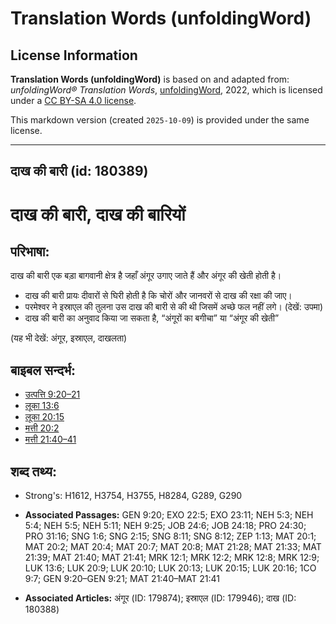 # Translation Words (unfoldingWord)

## License Information

**Translation Words (unfoldingWord)** is based on and adapted from: _unfoldingWord® Translation Words_, [unfoldingWord](https://unfoldingword.org/utw), 2022, which is licensed under a [CC BY-SA 4.0 license](https://creativecommons.org/licenses/by-sa/4.0/legalcode.en).

This markdown version (created `2025-10-09`) is provided under the same license.



--------------------------------

## दाख की बारी (id: 180389)

दाख की बारी, दाख की बारियों
===========================

परिभाषा:
--------

दाख की बारी एक बड़ा बागवानी क्षेत्र है जहाँ अंगूर उगाए जाते हैं और अंगूर की खेती होती है।

* दाख की बारी प्रायः दीवारों से घिरी होती है कि चोरों और जानवरों से दाख की रक्षा की जाए।
* परमेश्वर ने इस्राएल की तुलना उस दाख की बारी से की थी जिसमें अच्छे फल नहीं लगे। (देखें: उपमा)
* दाख की बारी का अनुवाद किया जा सकता है, “अंगूरों का बगीचा” या “अंगूर की खेती”

(यह भी देखें: अंगूर, इस्राएल, दाखलता)

बाइबल सन्दर्भ:
--------------

* [उत्पत्ति 9:20–21](https://ref.ly/Gen9:20-Gen9:21)
* [लूका 13:6](https://ref.ly/Luke13:6)
* [लूका 20:15](https://ref.ly/Luke20:15)
* [मत्ती 20:2](https://ref.ly/Matt20:2)
* [मत्ती 21:40–41](https://ref.ly/Matt21:40-Matt21:41)

शब्द तथ्य:
----------

* Strong's: H1612, H3754, H3755, H8284, G289, G290

* **Associated Passages:** GEN 9:20; EXO 22:5; EXO 23:11; NEH 5:3; NEH 5:4; NEH 5:5; NEH 5:11; NEH 9:25; JOB 24:6; JOB 24:18; PRO 24:30; PRO 31:16; SNG 1:6; SNG 2:15; SNG 8:11; SNG 8:12; ZEP 1:13; MAT 20:1; MAT 20:2; MAT 20:4; MAT 20:7; MAT 20:8; MAT 21:28; MAT 21:33; MAT 21:39; MAT 21:40; MAT 21:41; MRK 12:1; MRK 12:2; MRK 12:8; MRK 12:9; LUK 13:6; LUK 20:9; LUK 20:10; LUK 20:13; LUK 20:15; LUK 20:16; 1CO 9:7; GEN 9:20–GEN 9:21; MAT 21:40–MAT 21:41
* **Associated Articles:** अंगूर (ID: 179874); इस्राएल (ID: 179946); दाख (ID: 180388)

